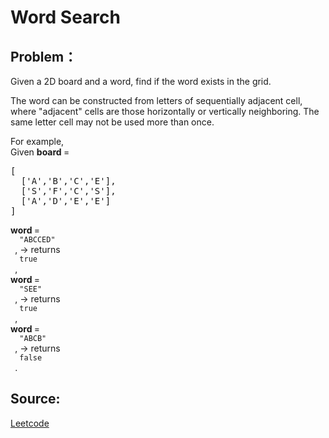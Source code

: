 # Word Search

## Problem：

<div class="question-content">
 <p>
 </p>
 <p>
  Given a 2D board and a word, find if the word exists in the grid.
 </p>
 <p>
  The word can be constructed from letters of sequentially adjacent cell, where "adjacent" cells are those horizontally or vertically neighboring. The same letter cell may not be used more than once.
 </p>
 <p>
  For example,
  <br/>
  Given
  <b>
   board
  </b>
  =
 </p>
 <pre>
[
  ['A','B','C','E'],
  ['S','F','C','S'],
  ['A','D','E','E']
]
</pre>
 <b>
  word
 </b>
 =
 <code>
  "ABCCED"
 </code>
 , -&gt; returns
 <code>
  true
 </code>
 ,
 <br/>
 <b>
  word
 </b>
 =
 <code>
  "SEE"
 </code>
 , -&gt; returns
 <code>
  true
 </code>
 ,
 <br/>
 <b>
  word
 </b>
 =
 <code>
  "ABCB"
 </code>
 , -&gt; returns
 <code>
  false
 </code>
 .
 <br/>
</div>


## Source:
[Leetcode](https://leetcode.com/problems/word-search/)
